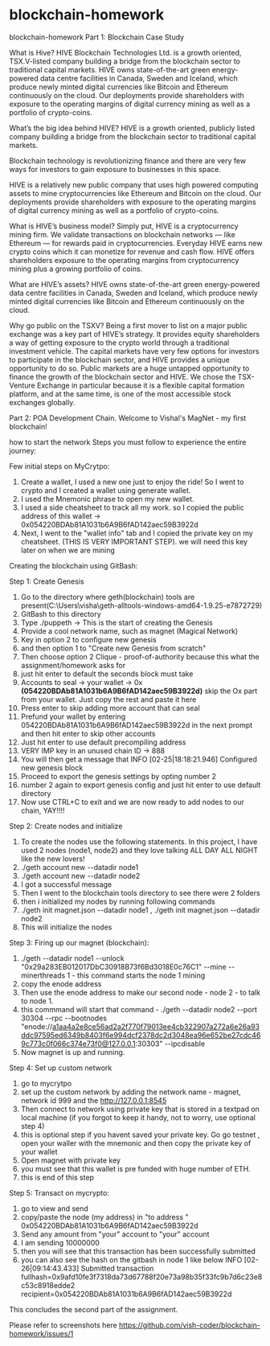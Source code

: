 # blockchain-homework
blockchain-homework
Part 1: Blockchain Case Study 

What is Hive? 
HIVE Blockchain Technologies Ltd. is a growth oriented, TSX.V-listed company building a bridge from the blockchain sector to traditional capital markets. HIVE owns state-of-the-art green energy-powered data centre facilities in Canada, Sweden and Iceland, which produce newly minted digital currencies like Bitcoin and Ethereum continuously on the cloud. Our deployments provide shareholders with exposure to the operating margins of digital currency mining as well as a portfolio of crypto-coins.

What’s the big idea behind HIVE?
HIVE is a growth oriented, publicly listed company building a bridge from the blockchain sector to traditional capital markets.

Blockchain technology is revolutionizing finance and there are very few ways for investors to gain exposure to businesses in this space.

HIVE is a relatively new public company that uses high powered computing assets to mine cryptocurrencies like Ethereum and Bitcoin on the cloud. Our deployments provide shareholders with exposure to the operating margins of digital currency mining as well as a portfolio of crypto-coins.

What is HIVE’s business model?
Simply put, HIVE is a cryptocurrency mining firm. We validate transactions on blockchain networks — like Ethereum — for rewards paid in cryptocurrencies. Everyday HIVE earns new crypto coins which it can monetize for revenue and cash flow. HIVE offers shareholders exposure to the operating margins from cryptocurrency mining plus a growing portfolio of coins.

What are HIVE’s assets?
HIVE owns state-of-the-art green energy-powered data centre facilities in Canada, Sweden and Iceland, which produce newly minted digital currencies like Bitcoin and Ethereum continuously on the cloud.

Why go public on the TSXV?
Being a first mover to list on a major public exchange was a key part of HIVE’s strategy. It provides equity shareholders a way of getting exposure to the crypto world through a traditional investment vehicle. The capital markets have very few options for investors to participate in the blockchain sector, and HIVE provides a unique opportunity to do so. Public markets are a huge untapped opportunity to finance the growth of the blockchain sector and HIVE. We chose the TSX-Venture Exchange in particular because it is a flexible capital formation platform, and at the same time, is one of the most accessible stock exchanges globally.

Part 2: POA Development Chain.
Welcome to Vishal's MagNet - my first blockchain! 

 how to start the network
 Steps you must follow to experience the entire journey: 

Few initial steps on MyCrytpo: 
 1. Create a wallet, I used a new one just to enjoy the ride! So I went to crypto and I created a wallet using generate wallet. 
 2. I used the Mnemonic phrase to open my new wallet. 
 3. I used a side cheatsheet to track all my work. so I copied the public address of this wallet -> 0x054220BDAb81A1031b6A9B6fAD142aec59B3922d
 4. Next, I went to the "wallet info" tab and I copied the private key on my cheatsheet. (THIS IS VERY IMPORTANT STEP). we will need this key later on when we are mining

Creating the blockchain using GitBash:

Step 1: Create Genesis

1. Go to the directory where geth(blockchain) tools are present(C:\Users\visha\geth-alltools-windows-amd64-1.9.25-e7872729)
2. GitBash to this directory
3. Type ./puppeth -> This is the start of creating the Genesis
4. Provide a cool network name, such as magnet (Magical Network) 
5. Key in option 2 to configure new genesis
6. and then option 1 to "Create new Genesis from scratch" 
7. Then choose option 2  Clique - proof-of-authority because this what the assignment/homework asks for
8. just hit enter to default the seconds block must take
9. Accounts to seal -> your wallet -> 0x **(054220BDAb81A1031b6A9B6fAD142aec59B3922d)** skip the Ox part from your wallet. Just copy the rest and paste it here
10. Press enter to skip adding more account that can seal 
11. Prefund your wallet by entering 054220BDAb81A1031b6A9B6fAD142aec59B3922d in the next prompt and then hit enter to skip other accounts
12. Just hit enter to use default precompiling address
13. VERY IMP key in an unused chain ID -> 888
14. You will then get a message that INFO [02-25|18:18:21.946] Configured new genesis block
15. Proceed to export the genesis settings by opting number 2 
16. number 2 again to export genesis config and just hit enter to use default directory 
17. Now use CTRL+C to exit and we are now ready to add nodes to our chain, YAY!!!!


Step 2: Create nodes and initialize
1. To create the nodes use the following statements. In  this project, I have used 2 nodes (node1, node2)  and they love talking ALL DAY ALL NIGHT like the new lovers! 
2. ./geth account new --datadir node1
3. ./geth account new --datadir node2
4. I got a successful message 
5. Then I went to the blockchain tools directory to see there were 2 folders
6. then i initialized my nodes by running following commands
7.  ./geth init magnet.json --datadir node1 ,  ./geth init magnet.json --datadir node2
8. This will initialize the nodes

Step 3: Firing up our magnet (blockchain): 
1. ./geth --datadir node1 --unlock "0x29a283EB012017DbC30918B73f6Bd3018E0c76C1" --mine --minerthreads 1 - this command starts the node 1 mining
2. copy the enode address 
3. Then use the enode address to make our second node - node 2 - to talk to node 1. 
4. this commmand will start that command - ./geth --datadir node2 --port 30304 --rpc --bootnodes "enode://a1aa4a2e8ce56ad2a2f770f79013ee4cb322907a272a6e26a93ddc97595ed6349b8403f6e994dcf2378dc2d3048ea96e652be27cdc469c773c0f066c374e73f0@127.0.0.1:30303" --ipcdisable
 5. Now magnet is up and running. 

Step 4: Set up custom network
1. go to mycrytpo 
2. set up the custom network by adding the network name - magnet, network id 999 and the http://127.0.0.1:8545
3. Then connect  to network using private key that is stored in a textpad on local machine (if you forgot to keep it handy, not to worry, use optional step 4)
4. this is optional step if you havent saved your private key. Go go testnet , open your waller with the mnemonic and then copy the private key of your wallet 
5. Open magnet with private key
6. you must see that this wallet is pre funded with huge number of ETH.
7. this is end of this step

Step 5: Transact on mycrypto:
1. go to view and send
2. copy/paste the node (my address) in "to address " 0x054220BDAb81A1031b6A9B6fAD142aec59B3922d
3. Send any amount from "your" account to "your" account 
4. I am sending 10000000 
5. then you will see that this transaction has been successfully submitted 
6. you can also see the hash on the gitbash in node 1 like below
INFO [02-26|09:14:43.433] Submitted transaction                    fullhash=0x9afd10fe3f7318da73d67788f20e73a98b35f33fc9b7d6c23e8c53c8918edde2 recipient=0x054220BDAb81A1031b6A9B6fAD142aec59B3922d

This concludes the second part of the assignment.  

Please refer to screenshots here https://github.com/vish-coder/blockchain-homework/issues/1


 
 
 
